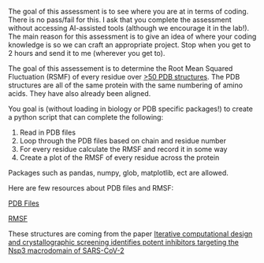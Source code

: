 The goal of this assessment is to see where you are at in terms of coding. There is no pass/fail for this. I ask that you complete the assessment without accessing AI-assisted tools (although we encourage it in the lab!).
The main reason for this assessment is to give an idea of where your coding knowledge is so we can craft an appropriate project. Stop when you get to 2 hours and send it to me (wherever you get to). 


The goal of this assessement is to determine the Root Mean Squared Fluctuation (RSMF) of every residue over [>50 PDB structures](./PDBs/). The PDB structures are all of the same protein with the same numbering of amino acids. They have also already been aligned. 



You goal is (without loading in biology or PDB specific packages!) to create a python script that can complete the following:

1) Read in PDB files
2) Loop through the PDB files based on chain and residue number
3) For every residue calculate the RMSF and record it in some way
4) Create a plot of the RMSF of every residue across the protein

Packages such as pandas, numpy, glob, matplotlib, ect are allowed. 

Here are few resources about PDB files and RMSF:

[PDB Files](https://www.umass.edu/microbio/rasmol/pdb.htm#:~:text=PDB%20files%20are%20plain%20text,several%20other%20types%20if%20present.)

[RMSF](https://en.wikipedia.org/wiki/Root_mean_square_deviation_of_atomic_positions)


These structures are coming from the paper [Iterative computational design and crystallographic screening identifies potent inhibitors targeting the Nsp3 macrodomain of SARS-CoV-2](https://pubmed.ncbi.nlm.nih.gov/36598939/) 
